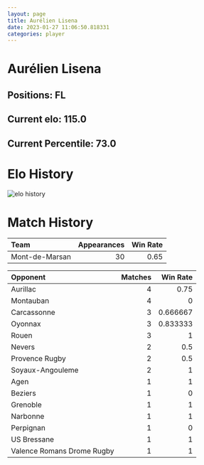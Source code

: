 ```yaml
---  
layout: page  
title: Aurélien Lisena  
date: 2023-01-27 11:06:50.818331  
categories: player  
---
```

# Aurélien Lisena

## Positions: FL

## Current elo: 115.0

## Current Percentile: 73.0

# Elo History


![elo history](history_AurélienLisena.png)
# Match History


| Team           |   Appearances |   Win Rate |
|:---------------|--------------:|-----------:|
| Mont-de-Marsan |            30 |       0.65 |

| Opponent                   |   Matches |   Win Rate |
|:---------------------------|----------:|-----------:|
| Aurillac                   |         4 |   0.75     |
| Montauban                  |         4 |   0        |
| Carcassonne                |         3 |   0.666667 |
| Oyonnax                    |         3 |   0.833333 |
| Rouen                      |         3 |   1        |
| Nevers                     |         2 |   0.5      |
| Provence Rugby             |         2 |   0.5      |
| Soyaux-Angouleme           |         2 |   1        |
| Agen                       |         1 |   1        |
| Beziers                    |         1 |   0        |
| Grenoble                   |         1 |   1        |
| Narbonne                   |         1 |   1        |
| Perpignan                  |         1 |   0        |
| US Bressane                |         1 |   1        |
| Valence Romans Drome Rugby |         1 |   1        |